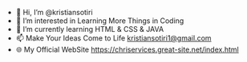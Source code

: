- 👋 Hi, I’m @kristiansotiri
- 👀 I’m interested in Learning More Things in Coding
- 🌱 I’m currently learning HTML & CSS & JAVA 
- 📫 Make Your Ideas Come to Life kristiansotiri1@gmail.com
- 🌐 My Official WebSite https://chriservices.great-site.net/index.html

<!---
kristiansotiris/kristiansotiris is a ✨ special ✨ repository because its `README.md` (this file) appears on your GitHub profile.
You can click the Preview link to take a look at your changes.
--->
